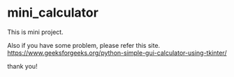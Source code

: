# mini_calculator

This is mini project.

Also if you have some problem, please refer this site. 
https://www.geeksforgeeks.org/python-simple-gui-calculator-using-tkinter/

thank you!
